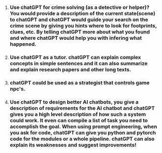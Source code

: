 1. ### Use chatGPT for crime solving (as a detective or helper)? You would provide a description of the current state(scene) to chatGPT and chatGPT would guide your search on the crime scene by giving you hints where to look for footprints, clues, etc. By telling chatGPT more about what you found and where chatGPT would help you with infering what happened.
2. ### Use chatGPT as a tutor. chatGPT can explain complex concepts in simple sentences and it can also summarize and explain research papers and other long texts.
3. ### chatGPT could be used as a strategist that controls game npc's.
4. ### Use chatGPT to design better AI chatbots, you give a description of requirements for the AI chatbot and chatGPT gives you a high level description of how such a system could work. It even can compile a list of task you need to accomplish the goal. When using prompt engineering, when you ask for code, chatGPT can give you python and pytorch code for the modules or a whole pipeline. chatGPT can also explain its weaknesses and suggest improvements!
